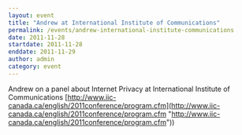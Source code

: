```yaml
---
layout: event
title: "Andrew at International Institute of Communications"
permalink: /events/andrew-international-institute-communications
date: 2011-11-28
startdate: 2011-11-28
enddate: 2011-11-29
author: admin
category: event
---
```


Andrew on a panel about Internet Privacy at International Institute of Communications [http://www.iic-canada.ca/english/2011conference/program.cfm](http://www.iic-canada.ca/english/2011conference/program.cfm "http://www.iic-canada.ca/english/2011conference/program.cfm"))

